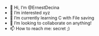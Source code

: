 - 👋 Hi, I’m @ErnestDecina
- 👀 I’m interested xyz
- 🌱 I’m currently learning C with File saving
- 💞️ I’m looking to collaborate on anything!
- 📫 How to reach me: secret ;)

<!---
ErnestDecina/ErnestDecina is a ✨ special ✨ repository because its `README.md` (this file) appears on your GitHub profile.
You can click the Preview link to take a look at your changes.
--->
